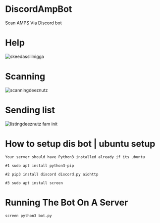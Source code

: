 # DiscordAmpBot
Scan AMPS Via Discord bot

# Help
![skeedasslilnigga](https://user-images.githubusercontent.com/83051653/133372811-6784448c-a339-4f59-b2d6-c7b69ede73a5.png)

# Scanning
![scanningdeeznutz](https://user-images.githubusercontent.com/83051653/133372854-e1b745e5-14ce-44ee-8cca-6627c43b5d07.png)

# Sending list
![listingdeeznutz fam init](https://user-images.githubusercontent.com/83051653/133372918-2e4417f4-1133-4720-a589-01224a388ca7.png)

# How to setup dis bot | ubuntu setup

```
Your server should have Python3 installed already if its ubuntu
```
```
#1 sudo apt install python3-pip
```
```
#2 pip3 install discord discord.py aiohttp
```
```
#3 sudo apt install screen
```


# Running The Bot On A Server

```
screen python3 bot.py
```
